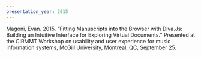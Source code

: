 ```yaml
---
presentation_year: 2015
---
```

Magoni, Evan. 2015. “Fitting Manuscripts into the Browser with Diva.Js: Building an Intuitive Interface for Exploring Virtual Documents.” Presented at the CIRMMT Workshop on usability and user experience for music information systems, McGill University, Montreal, QC, September 25.
